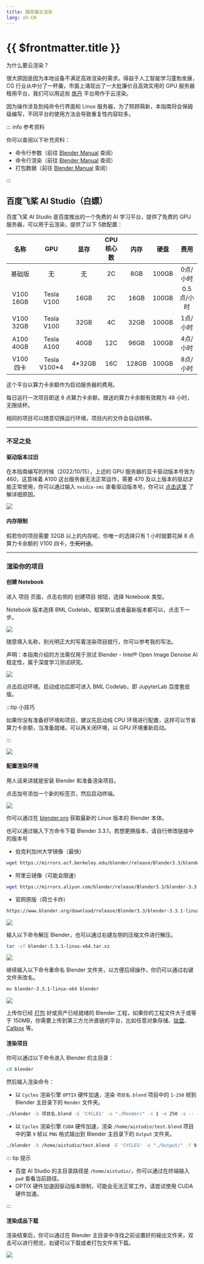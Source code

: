 ```yaml
---
title: 服务器云渲染
lang: zh-CN
---
```


# {{ $frontmatter.title }}

为什么要云渲染？

很大原因是因为本地设备不满足高效渲染的需求。得益于人工智能学习蓬勃发展，CG 行业从中分了一杯羹，市面上涌现出了一大批廉价且高效实用的 GPU 服务器租用平台，我们可以用这些 [炼丹](https://zhuanlan.zhihu.com/p/23781756) 平台用作于云渲染。

因为操作涉及到纯命令行界面和 Linux 服务器，为了照顾萌新，本指南将会保姆级编写，不同平台的使用方法会导致重复性内容较多。

::: info 参考资料

你可以查阅以下补充资料：

 - 命令行参数（前往 [Blender Manual](https://docs.blender.org/manual/zh-hans/latest/advanced/command_line/arguments.html) 查阅）
 - 命令行渲染（前往 [Blender Manual](https://docs.blender.org/manual/zh-hans/latest/advanced/command_line/render.html) 查阅）
 - 打包数据（前往 [Blender Manual](https://docs.blender.org/manual/zh-hans/dev/files/blend/packed_data.html) 查阅）
 
:::

## 百度飞桨 AI Studio（白嫖）

百度飞桨 AI Studio 是百度推出的一个免费的 AI 学习平台，提供了免费的 GPU 服务器，可以用于云渲染，提供了以下 5款配置：

| 名称        | GPU          | 显存     | CPU核心数 | 内存    | 硬盘    | 费用      |
|:---------:|:------------:|:------:|:------:|:-----:|:-----:|:-------:|
| 基础版       | 无            | 无      | 2C     | 8GB   | 100GB | 0点/小时   |
| V100 16GB | Tesla V100   | 16GB   | 2C     | 16GB  | 100GB | 0.5点/小时 |
| V100 32GB | Tesla V100   | 32GB   | 4C     | 32GB  | 100GB | 1点/小时   |
| A100 40GB | Tesla A100   | 40GB   | 12C    | 96GB  | 100GB | 4点/小时   |
| V100 四卡   | Tesla V100*4 | 4*32GB | 16C    | 128GB | 100GB | 8点/小时   |

这个平台以算力卡余额作为启动服务器的费用。

每日运行一次项目即送 8 点算力卡余额，赠送的算力卡余额有效期为 48 小时，无限续杯。

相同的项目可以随意切换运行环境，项目内的文件会自动转移。

---

### 不足之处

#### 驱动版本过旧

在本指南编写的时候（2022/10/15），上述的 GPU 服务器的显卡驱动版本号皆为 460，这意味着 A100 这台服务器无法正常运作，需要 470 及以上版本的驱动才能正常使用，你可以通过输入 `nvidia-smi` 查看驱动版本号，你可以 [点击这里](https://developer.blender.org/T91879) 了解详细原因。

![](https://pic1.imgdb.cn/item/634aae5716f2c2beb1a3de1c.jpg)

#### 内存限制

假若你的项目需要 32GB 以上的内存呢，你唯一的选择只有 1 小时就要花掉 8 点算力卡余额的 V100 四卡，~~生死时速~~。

---

### 渲染你的项目

#### 创建 Notebook

进入 项目 页面，点击右侧的 创建项目 按钮，选择 Notebook 类型。

Notebook 版本选择 BML Codelab，框架默认或者最新版本都可以，点击下一步。

![](https://pic1.imgdb.cn/item/634ab58816f2c2beb1b2789a.jpg)

随意填入名称，别光明正大的写着渲染项目就行，你可以参考我的写法。

声明：本指南介绍的方法需仅用于测试 Blender - Intel® Open Image Denoise AI 稳定性，属于深度学习测试研究。

![](https://pic1.imgdb.cn/item/634ab59616f2c2beb1b294b2.jpg)

点击启动环境，启动成功后即可进入 BML Codelab，即 JupyterLab 百度套皮版。

:::tip 小技巧

如果你没有准备好环境和项目，建议先启动纯 CPU 环境进行配置，这样可以节省算力卡余额，当准备就绪，可以再关闭环境，以 GPU 环境重新启动。

:::

![](https://pic1.imgdb.cn/item/634ab8e916f2c2beb1b8be4d.jpg)

#### 配置渲染环境

用人话来讲就是安装 Blender 和准备渲染项目。

点击加号添加一个新的标签页，然后启动终端。

![](https://pic1.imgdb.cn/item/634ab9cb16f2c2beb1ba6f99.jpg)

你可以通过在 [blender.org](https://www.blender.org/download/) 获取最新的 Linux 版本的 Blender 本体。

也可以通过输入下方命令下载 Blender 3.3.1，若想更换版本，请自行修改链接中的版本号

- 伯克利加州大学镜像（最快）

```bash
wget https://mirrors.ocf.berkeley.edu/blender/release/Blender3.3/blender-3.3.1-linux-x64.tar.xz --no-check-certificate
```

- 阿里云镜像（可能会限速）

```bash
wget https://mirrors.aliyun.com/blender/release/Blender3.3/blender-3.3.1-linux-x64.tar.xz --no-check-certificate
```

- 官网原版（荷兰卡炸）

```bash
https://www.blender.org/download/release/Blender3.3/blender-3.3.1-linux-x64.tar.xz/ --no-check-certificate
```

![](https://pic1.imgdb.cn/item/634abf2c16f2c2beb1c5a20b.jpg)

输入以下命令解压 Blender，也可以通过右键左侧的压缩文件进行解压。

```bash
tar -xf blender-3.3.1-linux-x64.tar.xz
```

![](https://pic1.imgdb.cn/item/634abfb516f2c2beb1c6b934.jpg)

继续输入以下命令重命名 Blender 文件夹，以方便后续操作，你仍可以通过右键文件夹改名。

```bash
mv blender-3.3.1-linux-x64 blender
```

![](https://pic1.imgdb.cn/item/634ac05616f2c2beb1c7fce9.jpg)


上传你已经 [打包](https://docs.blender.org/manual/zh-hans/dev/files/blend/packed_data.html) 好或资产已经就绪的 Blender 工程，如果你的工程文件大于或等于 150MB，你需要上传到第三方允许直链的平台，比如任意对象存储、[钛盘](https://tmp.link/)、[Catbox](catbox.moe) 等。

#### 渲染项目

你可以通过以下命令进入 Blender 的主目录：

```bash
cd blender
```

然后输入渲染命令：

- 以 `Cycles` 渲染引擎 `OPTIX` 硬件加速，渲染 `项目名.blend` 项目中的 `1-250` 帧到 Blender 主目录下的 `Render` 文件夹。

```bash
./blender -b 项目名.blend -E 'CYCLES' -o "./Render/" -s 1 -e 250 -a -- --cycles-device OPTIX
```

- 以 `Cycles` 渲染引擎 `CUDA` 硬件加速，渲染 `/home/aistudio/test.blend` 项目中的第 `9` 帧以 `PNG` 格式输出到 Blender 主目录下的 `Output` 文件夹。

```bash
./blender -b /home/aistudio/test.blend -E 'CYCLES' -o "./Output/" -f 9 -F 'PNG' -- --cycles-device CUDA
```

::: tip 提示

- 百度 AI Studio 的主目录路径是 `/home/aistudio/`，你可以通过在终端输入 `pwd` 查看当前路径。
- OPTIX 硬件加速因驱动版本限制，可能会无法正常工作，请尝试使用 CUDA 硬件加速。

:::

#### 渲染成品下载

渲染结束后，你可以通过在 Blender 主目录中寻找之前设置好的输出文件夹，双击可以进行预览，右键可以下载或者打包文件夹下载。

![](https://pic1.imgdb.cn/item/634ad63a16f2c2beb1f442b0.jpg)